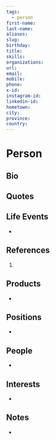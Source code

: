 ```yaml
---
tags:
  - person
first-name: 
last-name: 
aliases: 
slug: 
birthday: 
title: 
skills: 
organizations: 
url: 
email: 
mobile: 
phone: 
x-id: 
instagram-id: 
linkedin-id: 
hometown: 
city: 
province: 
country:
---
```


# Person

## Bio

> 

## Quotes

> 

## Life Events

- 

## References

1.

## Products

- 

## Positions

- 

## People

- 

## Interests

- 

## Notes

- 